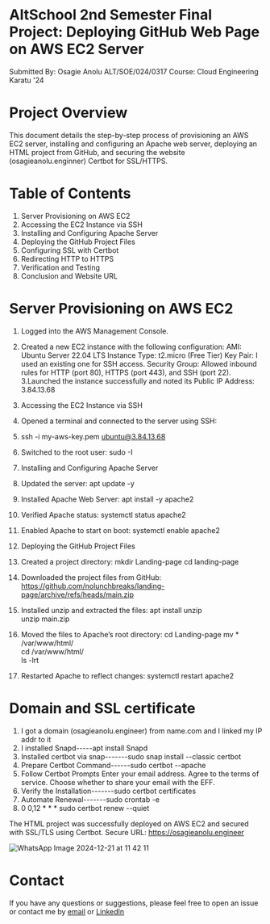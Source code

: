 # AltSchool 2nd Semester Final Project: Deploying GitHub Web Page on AWS EC2 Server
Submitted By: Osagie Anolu     ALT/SOE/024/0317
Course: Cloud Engineering Karatu '24

# Project Overview
This document details the step-by-step process of provisioning an AWS EC2 server, installing and configuring an Apache web server, deploying an HTML project from GitHub, and securing the website (osagieanolu.enginner) Certbot for SSL/HTTPS.

# Table of Contents
1. Server Provisioning on AWS EC2
2. Accessing the EC2 Instance via SSH
3. Installing and Configuring Apache Server
4. Deploying the GitHub Project Files
5. Configuring SSL with Certbot
6. Redirecting HTTP to HTTPS
7. Verification and Testing
8. Conclusion and Website URL

# Server Provisioning on AWS EC2
1. Logged into the AWS Management Console.
2. Created a new EC2 instance with the following configuration:
AMI: Ubuntu Server 22.04 LTS
Instance Type: t2.micro (Free Tier)
Key Pair: I used an existing one for SSH access.
Security Group: Allowed inbound rules for HTTP (port 80), HTTPS (port 443), and SSH (port 22).
3.Launched the instance successfully and noted its Public IP Address: 3.84.13.68
4. Accessing the EC2 Instance via SSH
5. Opened a terminal and connected to the server using SSH:
6. ssh -i my-aws-key.pem ubuntu@3.84.13.68
8. Switched to the root user: sudo -I
9. Installing and Configuring Apache Server
10. Updated the server:
apt update -y
2. Installed Apache Web Server:
apt install -y apache2
3. Verified Apache status:
systemctl status apache2
4. Enabled Apache to start on boot:
systemctl enable apache2
4. Deploying the GitHub Project Files

1. Created a project directory:
mkdir Landing-page 
cd landing-page
2. Downloaded the project files from GitHub:
  https://github.com/nolunchbreaks/landing-page/archive/refs/heads/main.zip
3. Installed unzip and extracted the files:
apt install unzip  
unzip main.zip
4. Moved the files to Apache’s root directory:
cd Landing-page
mv * /var/www/html/  
cd /var/www/html/  
ls -lrt
5. Restarted Apache to reflect changes:
systemctl restart apache2

# Domain and SSL certificate
1. I got a domain (osagieanolu.engineer) from name.com and I linked my IP addr to it
2. I installed Snapd-----apt install Snapd
3. Installed certbot via snap-------sudo snap install --classic certbot
4. Prepare Certbot Command------sudo certbot --apache
5. Follow Certbot Prompts
  Enter your email address.
  Agree to the terms of service.
  Choose whether to share your email with the EFF.
6. Verify the Installation-------sudo certbot certificates
7. Automate Renewal-------sudo crontab -e
8. 0 0,12 * * * sudo certbot renew --quiet

The HTML project was successfully deployed on AWS EC2 and secured with SSL/TLS using Certbot.
Secure URL: https://osagieanolu.engineer


![WhatsApp Image 2024-12-21 at 11 42 11](https://github.com/user-attachments/assets/013fca60-cb53-481b-a20d-b1f9c94092b1)

# Contact 
If you have any questions or suggestions, please feel free to open an issue or contact me by [email](mailto:osagieanolu22@gmail.com) or [LinkedIn](https://www.linkedin.com/in/osagie-anolu-963b78216/)
